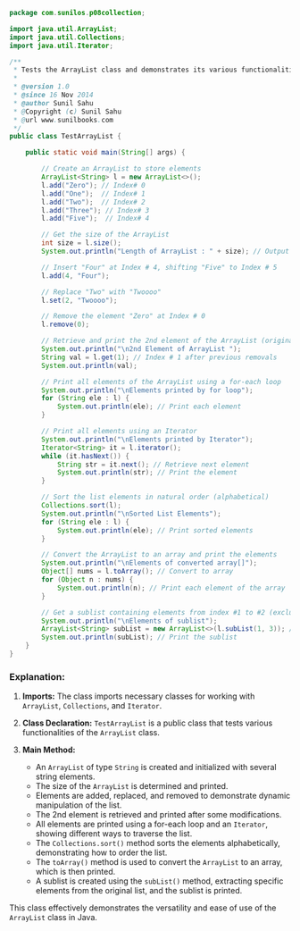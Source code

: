 
```java
package com.sunilos.p08collection;

import java.util.ArrayList;
import java.util.Collections;
import java.util.Iterator;

/**
 * Tests the ArrayList class and demonstrates its various functionalities.
 * 
 * @version 1.0
 * @since 16 Nov 2014
 * @author Sunil Sahu
 * @Copyright (c) Sunil Sahu
 * @url www.sunilbooks.com
 */
public class TestArrayList {

    public static void main(String[] args) {

        // Create an ArrayList to store elements
        ArrayList<String> l = new ArrayList<>();
        l.add("Zero"); // Index# 0
        l.add("One");  // Index# 1
        l.add("Two");  // Index# 2
        l.add("Three"); // Index# 3
        l.add("Five");  // Index# 4

        // Get the size of the ArrayList
        int size = l.size();
        System.out.println("Length of ArrayList : " + size); // Output the size

        // Insert "Four" at Index # 4, shifting "Five" to Index # 5
        l.add(4, "Four");

        // Replace "Two" with "Twoooo"
        l.set(2, "Twoooo");

        // Remove the element "Zero" at Index # 0
        l.remove(0);

        // Retrieve and print the 2nd element of the ArrayList (originally at Index # 1)
        System.out.println("\n2nd Element of ArrayList ");
        String val = l.get(1); // Index # 1 after previous removals
        System.out.println(val);

        // Print all elements of the ArrayList using a for-each loop
        System.out.println("\nElements printed by for loop");
        for (String ele : l) {
            System.out.println(ele); // Print each element
        }

        // Print all elements using an Iterator
        System.out.println("\nElements printed by Iterator");
        Iterator<String> it = l.iterator();
        while (it.hasNext()) {
            String str = it.next(); // Retrieve next element
            System.out.println(str); // Print the element
        }

        // Sort the list elements in natural order (alphabetical)
        Collections.sort(l);
        System.out.println("\nSorted List Elements");
        for (String ele : l) {
            System.out.println(ele); // Print sorted elements
        }

        // Convert the ArrayList to an array and print the elements
        System.out.println("\nElements of converted array[]");
        Object[] nums = l.toArray(); // Convert to array
        for (Object n : nums) {
            System.out.println(n); // Print each element of the array
        }

        // Get a sublist containing elements from index #1 to #2 (exclusive)
        System.out.println("\nElements of sublist");
        ArrayList<String> subList = new ArrayList<>(l.subList(1, 3)); // Create a sublist
        System.out.println(subList); // Print the sublist
    }
}
```

### Explanation:

1. **Imports:** The class imports necessary classes for working with `ArrayList`, `Collections`, and `Iterator`.

2. **Class Declaration:** `TestArrayList` is a public class that tests various functionalities of the `ArrayList` class.

3. **Main Method:**
   - An `ArrayList` of type `String` is created and initialized with several string elements.
   - The size of the `ArrayList` is determined and printed.
   - Elements are added, replaced, and removed to demonstrate dynamic manipulation of the list.
   - The 2nd element is retrieved and printed after some modifications.
   - All elements are printed using a for-each loop and an `Iterator`, showing different ways to traverse the list.
   - The `Collections.sort()` method sorts the elements alphabetically, demonstrating how to order the list.
   - The `toArray()` method is used to convert the `ArrayList` to an array, which is then printed.
   - A sublist is created using the `subList()` method, extracting specific elements from the original list, and the sublist is printed.

This class effectively demonstrates the versatility and ease of use of the `ArrayList` class in Java.
